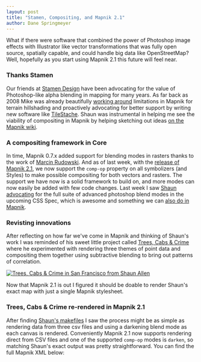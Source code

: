 ```yaml
---
layout: post
title: "Stamen, Compositing, and Mapnik 2.1"
author: Dane Springmeyer
---
```


What if there were software that combined the power of Photoshop image effects with Illustrator like vector transformations that was fully open source, spatially capable, and could handle big data like OpenStreetMap? Well, hopefully as you start using Mapnik 2.1 this future will feel near.

### Thanks Stamen

Our friends at [Stamen Design](http://stamen.com) have been advocating for the value of Photoshop-like alpha blending in mapping for many years. As far back as 2008 Mike was already beautifully [working around](http://mike.teczno.com/notes/hillshading.html) limitations in Mapnik for terrain hillshading and proactively advocating for better support by writing new software like [TileStache](http://permalink.gmane.org/gmane.comp.gis.mapnik.devel/518). Shaun was instrumental in helping me see the viability of compositing in Mapnik by helping sketching out ideas [on the Mapnik wiki](https://github.com/mapnik/mapnik/wiki/Ideas_Compositing).

### A compositing framework in Core

In time, Mapnik 0.7.x added support for blending modes in rasters thanks to the work of [Marcin Rudowski](http://mapa.ump.waw.pl/ump-www/). And as of last week, with the <a href="news/2012/08/24/release-2.1.0/">release of Mapnik 2.1</a>, we now support the `comp-op` property on all symbolizers (and Styles) to make possible compositing for both vectors and rasters. The support we have now is a solid framework to build on, and more modes can now easily be added with few code changes. Last week I saw [Shaun advocating](http://twitter.com/shawnbot/status/239186880762085377) for the full suite of advanced photoshop blend modes in the upcoming CSS Spec, which is awesome and something we can [also do in Mapnik](https://github.com/mapnik/mapnik/issues/1448).

### Revisting innovations

After reflecting on how far we've come in Mapnik and thinking of Shaun's work I was reminded of his sweet little project called [Trees, Cabs & Crime](http://content.stamen.com/trees-cabs-crime_in_venice) where he experimented with rendering three themes of point data and compositing them together using subtractive blending to bring out patterns of correlation.

<a href="http://content.stamen.com/trees-cabs-crime_in_venice" ><img alt="Trees, Cabs & Crime in San Francisco from Shaun Allen" src="http://farm8.staticflickr.com/7104/7190127927_09965a1701_n.jpg"/></a>

Now that Mapnik 2.1 is out I figured it should be doable to render Shaun's exact map with just a single Mapnik stylesheet.

### Trees, Cabs & Crime re-rendered in Mapnik 2.1

After finding [Shaun's makefiles](https://github.com/shawnbot/concoct/blob/master/Makefile) I saw the process might be as simple as rendering data from three csv files and using a darkening blend mode as each canvas is rendered. Conveniently Mapnik 2.1 now supports rendering direct from CSV files and one of the supported `comp-op` modes is `darken`, so matching Shaun's exact output was pretty straightforward. You can find the full Mapnik XML below:

<script src="https://gist.github.com/3491644.js?file=re-concoct.xml"></script>




